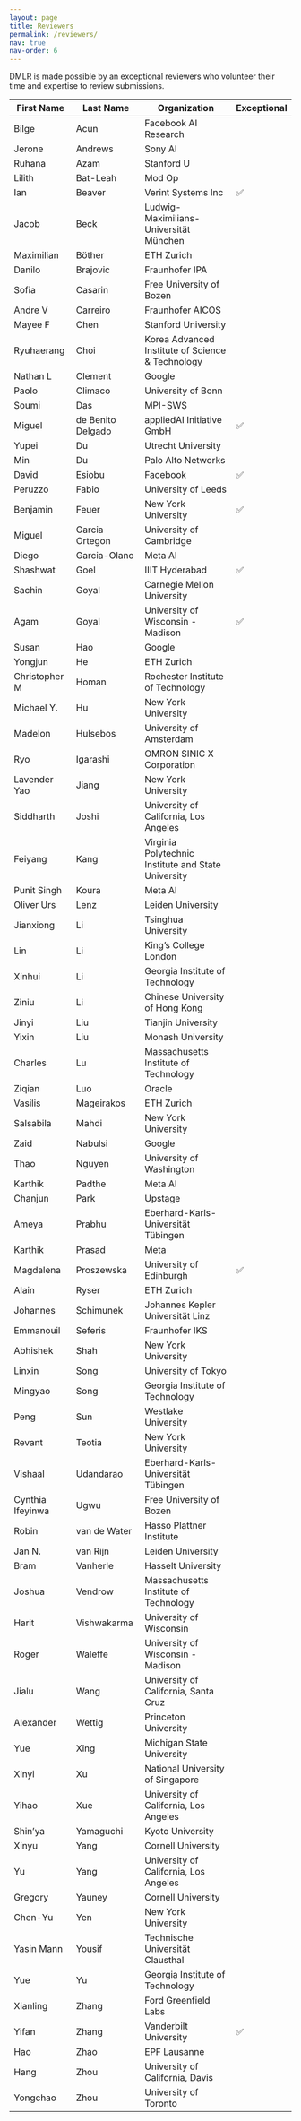 ```yaml
---
layout: page
title: Reviewers
permalink: /reviewers/
nav: true
nav-order: 6
---
```


DMLR is made possible by an exceptional reviewers who volunteer their time and expertise to review submissions.

| First Name | Last Name | Organization | Exceptional
| --- | --- | --- | --- |
| Bilge | Acun | Facebook AI Research | 
| Jerone | Andrews | Sony AI |
| Ruhana | Azam | Stanford U |  
| Lilith | Bat-Leah | Mod Op | 
| Ian | Beaver | Verint Systems Inc | :white_check_mark:
| Jacob | Beck | Ludwig-Maximilians-Universität München | 
| Maximilian | Böther  | ETH Zurich | 
| Danilo | Brajovic | Fraunhofer IPA | 
| Sofia | Casarin | Free University of Bozen | 
| Andre V | Carreiro | Fraunhofer AICOS |
| Mayee F | Chen | Stanford University |
| Ryuhaerang | Choi | Korea Advanced Institute of Science & Technology | 
| Nathan L | Clement | Google |
| Paolo | Climaco | University of Bonn |
| Soumi | Das | MPI-SWS |
| Miguel | de Benito Delgado | appliedAI Initiative GmbH | :white_check_mark:
| Yupei | Du | Utrecht University |
| Min | Du | Palo Alto Networks |
| David | Esiobu | Facebook | :white_check_mark:
| Peruzzo | Fabio | University of Leeds |
| Benjamin | Feuer | New York University | :white_check_mark:
| Miguel | Garcia Ortegon | University of Cambridge |
| Diego | Garcia-Olano | Meta AI |
| Shashwat | Goel | IIIT Hyderabad | :white_check_mark:
| Sachin | Goyal | Carnegie Mellon University |
| Agam | Goyal | University of Wisconsin - Madison| :white_check_mark:
| Susan | Hao | Google |
| Yongjun | He | ETH Zurich |
| Christopher M | Homan | Rochester Institute of Technology |
| Michael Y. | Hu | New York University |
| Madelon | Hulsebos | University of Amsterdam |
| Ryo | Igarashi | OMRON SINIC X Corporation |
| Lavender Yao | Jiang | New York University |
| Siddharth | Joshi | University of California, Los Angeles |
| Feiyang | Kang | Virginia Polytechnic Institute and State University |
| Punit Singh | Koura | Meta AI |
| Oliver Urs | Lenz | Leiden University |
| Jianxiong | Li | Tsinghua University |
| Lin | Li | King’s College London |
| Xinhui | Li | Georgia Institute of Technology |
| Ziniu | Li | Chinese University of Hong Kong |
| Jinyi | Liu | Tianjin University |
| Yixin | Liu | Monash University |
| Charles | Lu | Massachusetts Institute of Technology |
| Ziqian | Luo | Oracle |
| Vasilis | Mageirakos | ETH Zurich |
| Salsabila | Mahdi | New York University |
| Zaid | Nabulsi | Google |
| Thao | Nguyen | University of Washington |
| Karthik | Padthe | Meta AI |
| Chanjun | Park | Upstage |
| Ameya | Prabhu | Eberhard-Karls-Universität Tübingen |
| Karthik | Prasad | Meta |
| Magdalena | Proszewska | University of Edinburgh | :white_check_mark:
| Alain | Ryser | ETH Zurich |
| Johannes | Schimunek | Johannes Kepler Universität Linz |
| Emmanouil | Seferis | Fraunhofer IKS |
| Abhishek | Shah | New York University |
| Linxin | Song | University of Tokyo |
| Mingyao | Song | Georgia Institute of Technology |
| Peng | Sun | Westlake University |
| Revant | Teotia | New York University |
| Vishaal | Udandarao | Eberhard-Karls-Universität Tübingen |
| Cynthia Ifeyinwa | Ugwu | Free University of Bozen |
| Robin | van de Water | Hasso Plattner Institute |
| Jan N. | van Rijn | Leiden University |
| Bram | Vanherle | Hasselt University |
| Joshua | Vendrow | Massachusetts Institute of Technology |
| Harit | Vishwakarma | University of Wisconsin |
| Roger | Waleffe | University of Wisconsin - Madison |
| Jialu | Wang | University of California, Santa Cruz |
| Alexander | Wettig | Princeton University |
| Yue | Xing | Michigan State University |
| Xinyi | Xu | National University of Singapore |
| Yihao | Xue | University of California, Los Angeles |
| Shin’ya | Yamaguchi | Kyoto University |
| Xinyu | Yang | Cornell University |
| Yu | Yang | University of California, Los Angeles |
| Gregory | Yauney | Cornell University |
| Chen-Yu | Yen | New York University |
| Yasin Mann | Yousif | Technische Universität Clausthal |
| Yue | Yu | Georgia Institute of Technology |
| Xianling | Zhang | Ford Greenfield Labs |
| Yifan | Zhang | Vanderbilt University | :white_check_mark:
| Hao | Zhao | EPF Lausanne |
| Hang | Zhou | University of California, Davis |
| Yongchao | Zhou | University of Toronto |